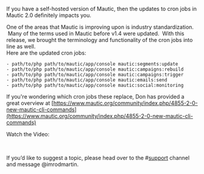 If you have a self-hosted version of Mautic, then the updates to cron jobs in Mautic 2.0 definitely impacts you.

One of the areas that Mautic is improving upon is industry standardization.  Many of the terms used in Mautic before v1.4 were updated.  With this release, we brought the terminology and functionality of the cron jobs into line as well.  
Here are the updated cron jobs:


	- path/to/php path/to/mautic/app/console mautic:segments:update
	- path/to/php path/to/mautic/app/console mautic:campaigns:rebuild
	- path/to/php path/to/mautic/app/console mautic:campaigns:trigger
	- path/to/php path/to/mautic/app/console mautic:emails:send
	- path/to/php path/to/mautic/app/console mautic:social:monitoring


If you're wondering which cron jobs these replace, Don has provided a great overview at [https://www.mautic.org/community/index.php/4855-2-0-new-mautic-cli-commands](https://www.mautic.org/community/index.php/4855-2-0-new-mautic-cli-commands)

Watch the Video:
<script src="//fast.wistia.com/embed/medias/0nt6bj9ibq.jsonp" async></script><script src="//fast.wistia.com/assets/external/E-v1.js" async></script>   

If you’d like to suggest a topic, please head over to the #[support](https://mautic.slack.com/archives/support) channel and message @imrodmartin.